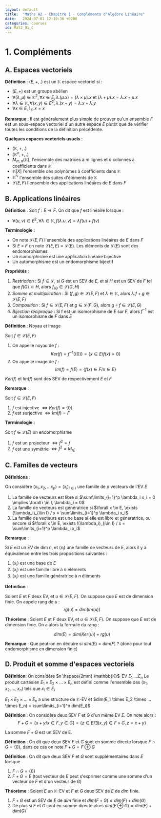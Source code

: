 ```yaml
---
layout: default
title:  "Maths A2 - Chapitre 1 - Compléments d'Algèbre Linéaire"
date:   2024-07-01 12:19:36 +0200
categories: courses
id: Mat2_01_C
---
```


# 1. Compléments

## A. Espaces vectoriels

**Définition** : $(E, +, .)$ est un $\mathbb{K}$ espace vectoriel  si :

- $(E,+)$ est un groupe abélien
- $\forall (\lambda, \mu) \in \mathbb{K}^2, \forall x \in E, \lambda.(\mu.x) = (\lambda \times \mu).x$ et $(\lambda + \mu). x = \lambda.x + \mu.x$
- $\forall \lambda \in \mathbb{K}, \forall (x,y) \in E^2, \lambda.(x+y) = \lambda.x + \lambda.y$
- $\forall x \in E, 1_\mathbb{K}.x = x$

**Remarque** : Il est généralement plus simple de prouver qu'un ensemble $F$ est un sous-espace vectoriel d'un autre espace $E$ plutôt que de vérifier toutes les conditions de la définition précédente.

**Quelques espaces vectoriels usuels** : 

- $(\mathbb{K}, +, .)$
- $(\mathbb{K}^n, +, .)$
- $M_{m,n}(\mathbb{K})$, l'ensemble des matrices à $m$ lignes et $n$ colonnes à coefficients dans $\mathbb{K}$
- $\mathbb{K}[X]$ l'ensemble des polynômes à coefficients dans $\mathbb{K}$
- $\mathbb{K}^\mathbb{N}$ l'ensemble des suites d'éléments de $\mathbb{K}$
- $\mathcal{L}(E,F)$ l'ensemble des applications linéaires de $E$ dans $F$

## B. Applications linéaires

**Définition** : Soit $f : E \longrightarrow F$. On dit que $f$ est linéaire lorsque : 

- $\forall (u, v) \in E^2, \forall \lambda \in \mathbb{K}, f(\lambda.u, v) = \lambda f(u) + f(v)$

**Terminologie** : 

- On note $\mathcal{L}(E, F)$ l'ensemble des applications linéaires de $E$ dans $F$
- Si $E$ = $F$ on note $\mathcal{L}(E, E) = \mathcal{L}(E)$. Les éléments de $\mathcal{L}(E)$ sont des endomorphismes.
- Un isomorphisme est une application linéaire bijective
- Un automorphisme est un endomorphisme bijectif

**Propriétés** :

1. *Restriction* : Si $f \in \mathcal{L}$, si $G$ est un SEV de $E$, et si $H$ est un SEV de $F$ tel que $f(G) \subset H$, alors $f_{/G} \in \mathcal{L}(G,H)$
2. *Somme et multiplication* : Si $(f,g) \in \mathcal{L}(E,F)$ et $\lambda \in \mathbb{K}$, alors $\lambda.f + g \in \mathcal{L}(E,F)$
3. *Composition* : Si $f \in \mathcal{L}(E,F)$ et $g \in \mathcal{L}(F,G)$, alors $g \circ f \in \mathcal{L}(E,G)$
4. *Bijection réciproque* : Si f est un isomorphisme de $E$ sur $F$, alors $f^{-1}$ est un isomorphisme de $F$ dans $E$

**Définition** : Noyau et image

Soit $f \in \mathcal{L}(E,F)$
1. On appelle noyau de $f$ : 
$$
Ker(f) = f^{-1} (\{0\}) = \{x \in E / f(x) = 0\}
$$
2. On appelle image de $f$ :
$$
Im(f) = f(E) = \{f(x) \in F / x \in E \}
$$

$Ker(f)$ et $Im(f)$ sont des SEV de respectivement $E$ et $F$

**Remarque** : 

Soit $f \in \mathcal{L}(E,F)$
1. $f$ est injective $\iff Ker(f) = \{0\}$
2. $f$ est surjective $\iff Im(f) = F$

**Terminologie** : 

Soit $f \in \mathcal{L}(E)$ un endomorphisme

1. $f$ est un projecteur $\iff f^2 = f$
2. $f$ est une symétrie $\iff f^2 = Id_{/E}$

## C. Familles de vecteurs

**Définitions** :

On considère $(x_1, x_2, ... x_p) = (x_i)_{i\in I}$ une famille de $p$ vecteurs de l'EV $E$
1. La famille de vecteurs est libre si $\sum\limits_{i=1}^p \lambda_i x_i = 0 \implies \forall i \in I, \lambda_i = 0$ 
2. La famille de vecteurs est génératrice si $\forall x \in E, \exists (\lambda_i)_{i\in I} / x = \sum\limits_{i=1}^p \lambda_i x_i$
3. La famille de vecteurs est une base si elle est libre et génératrice, ou encore si $\forall x \in E, \exists !(\lambda_i)_{i\in I} / x = \sum\limits_{i=1}^p \lambda_i x_i$

**Remarque** : 

Si $E$ est un EV de dim $n$, et $(x_i)$ une famille de vecteurs de $E$, alors il y a équivalence entre les trois propositions suivantes : 
1. $(x_i)$ est une base de $E$
2. $(x_i)$ est une famille libre à $n$ éléments
3. $(x_i)$ est une famille génératrice à $n$ éléments

**Définition** : 

Soient $E$ et $F$ deux EV, et $u \in \mathcal{L}(E,F)$. On suppose que $E$ est de dimension finie. On appele rang de $u$ : 
$$
rg(u) = dim(Im(u))
$$

**Théorème** :
Soient $E$ et $F$ deux EV, et $u \in \mathcal{L}(E,F)$. On suppose que $E$ est de dimension finie. On a alors la formule du rang : 

$$
dim(E) = dim(Ker(u)) + rg(u)
$$

**Remarque** :
Que peut-on en déduire si $dim(E) = dim(F)$ ? (donc pour tout endomorphisme en dimension finie)

## D. Produit et somme d'espaces vectoriels


**Définition**:
On considère $n \hspace{2mm} \mathbb{K}$-EV $E_1, ... E_n$
Le produit cartésien $E_1 \times E_2 \times ... \times E_n$ est défini comme l'ensemble des $(x_1, x_2, ..., x_n)$ tels que $x_i \in E_i$

$E_1 \times E_2 \times ... \times E_n$ a une structure de $\mathbb{K}$-EV et $dim(E_1 \times E_2 \times ... \times E_n) = \sum\limits_{i=1}^n dim(E_i)$

**Définition** : 
On considère deux SEV $F$ et $G$ d'un même EV $E$. On note alors : 
$$
F+G = \{x+y / x\in F, y \in G\} = \{z \in E / \exists (x,y) \in F \times G, z = x+y\} 
$$

La somme $F+G$ est un SEV de E.

**Définition** :
On dit que deux SEV $F$ et $G$ sont en somme directe lorsque $F \cap G = \{0\}$, dans ce cas on note $F+G = F\oplus G$

**Définition** :
On dit que deux SEV $F$ et $G$ sont supplémentaires dans $E$ lorsque 
1. $F \cap G = \{0\}$
2. $F+G = E$ (tout vecteur de $E$ peut s'exprimer comme une somme d'un vecteur de $F$ et d'un vecteur de $G$)

**Théorème** : 
Soient $E$ un $\mathbb{K}$-EV et $F$ et $G$ deux SEV de $E$ de $dim$ finie. 
1. $F+G$ est un SEV de $E$ de $dim$ finie et $dim(F+G) \leq dim(F) + dim(G)$
2. De plus si $F$ et $G$ sont en somme directe alors $dim(F\oplus G) = dim(F) + dim(G)$